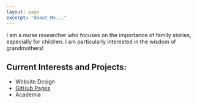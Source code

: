 ```yaml
---
layout: page
excerpt: "About Me..."
---
```


I am a nurse researcher who focuses on the importance of family stories, especially for children. I am particularly interested in the wisdom of grandmothers!

## Current Interests and Projects:

- Website Design
- [GitHub Pages](http://laderast.github.io)
- Academia
